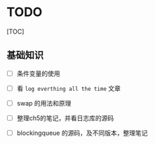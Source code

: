 # TODO

[TOC]

## 基础知识

- [ ] 条件变量的使用
- [ ] 看 `log everthing all the time` 文章
- [ ] swap 的用法和原理
- [ ] 整理ch5的笔记，并看日志库的源码
- [ ] blockingqueue 的源码，及不同版本，整理笔记







